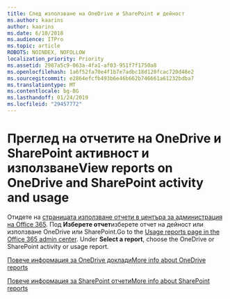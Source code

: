 ```yaml
---
title: След използване на OneDrive и SharePoint и дейност
ms.author: kaarins
author: kaarins
ms.date: 6/10/2018
ms.audience: ITPro
ms.topic: article
ROBOTS: NOINDEX, NOFOLLOW
localization_priority: Priority
ms.assetid: 2987a5c9-063a-4fa1-af03-951f7f1750a8
ms.openlocfilehash: 1a6f52fa70e4f1b7e7adbc18d120fcac720d48e2
ms.sourcegitcommit: e2864efcfb493b6e46b662b746661a61232bdba7
ms.translationtype: MT
ms.contentlocale: bg-BG
ms.lasthandoff: 01/24/2019
ms.locfileid: "29457772"
---
```

# <a name="view-reports-on-onedrive-and-sharepoint-activity-and-usage"></a><span data-ttu-id="67b88-102">Преглед на отчетите на OneDrive и SharePoint активност и използване</span><span class="sxs-lookup"><span data-stu-id="67b88-102">View reports on OneDrive and SharePoint activity and usage</span></span>

<span data-ttu-id="67b88-p101">Отидете на [страницата използване отчети в центъра за администрация на Office 365](https://admin.microsoft.com/AdminPortal/Home). Под **Изберете отчет**изберете отчет на дейност или използване OneDrive или SharePoint.</span><span class="sxs-lookup"><span data-stu-id="67b88-p101">Go to the [Usage reports page in the Office 365 admin center](https://admin.microsoft.com/AdminPortal/Home). Under **Select a report**, choose the OneDrive or SharePoint activity or usage report.</span></span> 
  
[<span data-ttu-id="67b88-105">Повече информация за OneDrive доклади</span><span class="sxs-lookup"><span data-stu-id="67b88-105">More info about OneDrive reports</span></span>](https://go.microsoft.com/fwlink/?linkid=875239)
  
[<span data-ttu-id="67b88-106">Повече информация за SharePoint отчети</span><span class="sxs-lookup"><span data-stu-id="67b88-106">More info about SharePoint reports</span></span>](https://go.microsoft.com/fwlink/?linkid=875240)
  

